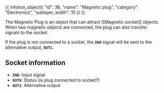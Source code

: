 {{ infobox_object({
	"id": 36,
	"name": "Magnetic plug",
	"category": "Electronics",
	"sublayer_width": 15
}) }}

The Magnetic Plug is an object that can attract [[Magnetic socket]] objects. When two magnetic objects are connected, the plug can also transfer signals to the socket.

If the plug is not connected to a socket, the **`IN0`** signal will be sent to the alternative output, **`OUT1`**.

## Socket information
- **`IN0`**: Input signal
- **`OUT0`**: Status (is plug connected to socket?)
- **`OUT1`**: Alternative output